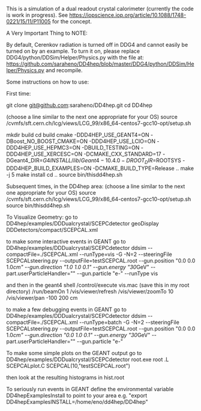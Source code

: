 This is a simulation of a dual readout crystal calorimeter (currently the code is work in progress).  See https://iopscience.iop.org/article/10.1088/1748-0221/15/11/P11005 for the concept.

A Very Important Thing to NOTE:

By default, Cerenkov radiation is turned off in DDG4 and cannot easily be turned on by an example.  To turn it on, please replace DDG4/python/DDSim/Helper/Physics.py with the file at: https://github.com/saraheno/DD4hep/blob/master/DDG4/python/DDSim/Helper/Physics.py and recompile.

Some instructions on how to use:

First time:

 git clone git@github.com:saraheno/DD4hep.git
 cd DD4hep

 (choose a line similar to the next one appropriate for your OS)
 source /cvmfs/sft.cern.ch/lcg/views/LCG_99/x86_64-centos7-gcc10-opt/setup.sh

 mkdir build
 cd build
 cmake -DDD4HEP_USE_GEANT4=ON -DBoost_NO_BOOST_CMAKE=ON -DDD4HEP_USE_LCIO=ON -DDD4HEP_USE_HEPMC3=ON -DBUILD_TESTING=ON -DDD4HEP_USE_XERCESC=ON -DCMAKE_CXX_STANDARD=17 -DGeant4_DIR=$G4INSTALL/lib/Geant4-10.4.0 -DROOT_DIR=$ROOTSYS -DDD4HEP_BUILD_EXAMPLES=ON -DCMAKE_BUILD_TYPE=Release ..
 make -j 5
 make install
 cd ..
 source bin/thisdd4hep.sh

Subsequent times, in the DD4hep area:
 (choose a line similar to the next one appropriate for your OS)
   source /cvmfs/sft.cern.ch/lcg/views/LCG_99/x86_64-centos7-gcc10-opt/setup.sh
  source bin/thisdd4hep.sh


To Visualize Geometry:
  go to DD4hep/examples/DDDualcrystal/SCEPCdetector
  geoDisplay DDDetectors/compact/SCEPCAL.xml
    

to make some interactive events in GEANT
  go to DD4hep/examples/DDDualcrystal/SCEPCdetector
  ddsim --compactFile=./SCEPCAL.xml --runType=vis -G -N=2  --steeringFile SCEPCALsteering.py   --outputFile=testSCEPCAL.root --gun.position "0.0 0.0 1.0*cm" --gun.direction "1.0 1.0 0.1" --gun.energy "30*GeV" --part.userParticleHandler="" --gun.particle "e-" --runType vis

and then in the geant4 shell
  /control/execute vis.mac  (save this in my root directory)
  /run/beamOn 1
  /vis/viewer/refresh
  /vis/viewer/zoomTo 10
  /vis/viewer/pan -100 200 cm



to make a few debugging events in GEANT
  go to DD4hep/examples/DDDualcrystal/SCEPCdetector
  ddsim --compactFile=./SCEPCAL.xml --runType=batch -G -N=2  --steeringFile SCEPCALsteering.py --outputFile=testSCEPCAL.root --gun.position "0.0 0.0 1.0*cm" --gun.direction "0.0 1.0 0.1" --gun.energy "30*GeV" --part.userParticleHandler=""   --gun.particle "e-"


To make some simple plots on the GEANT output
  go to DD4hep/examples/DDDualcrystal/SCEPCdetector
  root.exe
    root .L SCEPCALplot.C
    SCEPCAL(10,"testSCEPCAL.root")

  then look at the resulting histograms in hist.root

  
To seriously run events in GEANT
  define the environmental variable DD4hepExamplesInstall to point to your area e.g.  "export DD4hepExamplesINSTALL=/home/eno/dd4hep/DD4hep"


